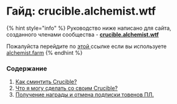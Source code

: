 # Гайд: crucible.alchemist.wtf

{% hint style="info" %}
Руководство ниже написано для сайта, созданного членами сообщества - [**crucible.alchemist.wtf**](https://crucible.alchemist.wtf/)

Пожалуйста перейдите по [этой ](https://docs.alchemist.wtf/mist/v/russian/crucible/guides-alchemist.farm-ru)ссылке если вы используете [alchemist.farm](https://alchemist.farm/)
{% endhint %}

### **Содержание**

1. [Как сминтить Crucible?](https://docs.alchemist.wtf/mist/v/russian/crucible/guides-crucible.alchemist.wtf-ru/how-do-i-mint-a-crucible-ru)
2. [Что я могу сделать со своим Crucible?](https://docs.alchemist.wtf/mist/v/russian/crucible/guides-crucible.alchemist.wtf-ru/what-can-i-do-with-my-new-crucible-ru)
3. [Получение награды и отмена подписки товенов ПЛ.](https://docs.alchemist.wtf/mist/v/russian/crucible/guides-crucible.alchemist.wtf-ru/claiming-rewards-and-unsubscribing-your-lp-ru)

